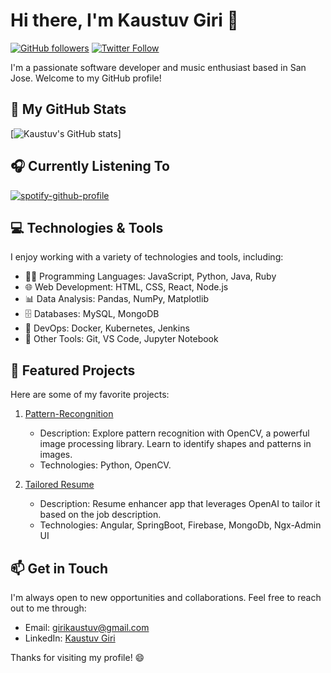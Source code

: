 # Hi there, I'm Kaustuv Giri 👋
[![GitHub followers](https://img.shields.io/github/followers/girik21?label=Followers&style=social)](https://github.com/girik21)
[![Twitter Follow](https://img.shields.io/twitter/follow/your_twitter_handle?label=Follow&style=social)](https://twitter.com/your_twitter_handle)

I'm a passionate software developer and music enthusiast based in San Jose. Welcome to my GitHub profile!

## 🚀 My GitHub Stats

[![Kaustuv's GitHub stats](https://github-readme-stats.vercel.app/api?username=girik21)]
## 🎧 Currently Listening To

[![spotify-github-profile](https://spotify-github-profile.vercel.app/api/view?uid=313b6rvx5ucax5eeim2sjhozmbe4&cover_image=true&theme=natemoo-re&show_offline=false&background_color=121212&interchange=false&bar_color=53b14f&bar_color_cover=true)](https://github.com/kittinan/spotify-github-profile)

## 💻 Technologies & Tools

I enjoy working with a variety of technologies and tools, including:

- 👨‍💻 Programming Languages: JavaScript, Python, Java, Ruby
- 🌐 Web Development: HTML, CSS, React, Node.js
- 📊 Data Analysis: Pandas, NumPy, Matplotlib
- 🗄️ Databases: MySQL, MongoDB
- 🔧 DevOps: Docker, Kubernetes, Jenkins
- 🌟 Other Tools: Git, VS Code, Jupyter Notebook

## 📂 Featured Projects

Here are some of my favorite projects:

1. [Pattern-Recongnition](https://github.com/girik21/Pattern-Recongnition-using-OpenCV)
   - Description: Explore pattern recognition with OpenCV, a powerful image processing library. Learn to identify shapes and patterns in images.
   - Technologies: Python, OpenCV.

2. [Tailored Resume](https://github.com/girik21/tailored-resume)
   - Description: Resume enhancer app that leverages OpenAI to tailor it based on the job description.
   - Technologies: Angular, SpringBoot, Firebase, MongoDb, Ngx-Admin UI


## 📫 Get in Touch

I'm always open to new opportunities and collaborations. Feel free to reach out to me through:

- Email: [girikaustuv@gmail.com](mailto:girikaustuv@gmail.com)
- LinkedIn: [Kaustuv Giri](https://www.linkedin.com/in/girik24)

Thanks for visiting my profile! 😄
